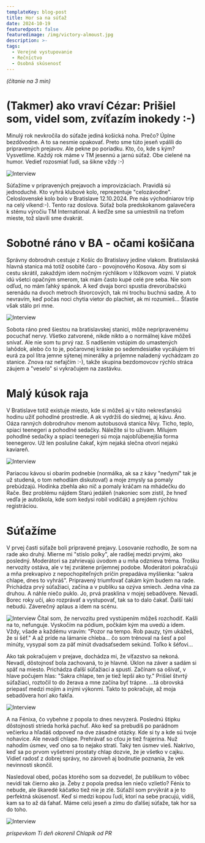 ```yaml
---
templateKey: blog-post
title: Hor sa na súťaž
date: 2024-10-19
featuredpost: false
featuredimage: /img/victory-almoust.jpg
description: >-
tags:
  - Verejné vystupovanie
  - Rečníctvo
  - Osobná skúsenosť
---
```


*(čítanie na 3 min)*


# (Takmer) ako vraví Cézar: Prišiel som, videl som, zvíťazím inokedy :-)

Minulý rok nevkročila do súťaže jediná košická noha. Prečo? Úplne bezdôvodne. A to sa nesmie opakovať. Preto sme
túto jeseň vpálili do pripravených prejavov. Ale pekne po poriadku. Kto, čo, kde s kým? Vysvetlíme. Každý rok máme
v TM jesennú a jarnú súťaž. Obe cielené na humor. Vedieť rozosmiať ľudí, sa šikne vždy :-)

![Interview](/img/young-man-having-fun-party.jpg)


Súťažíme v pripravených prejavoch a improvizáciach. Pravidlá sú jednoduché. Kto vyhrá klubové kolo, reprezentuje
"celozávodne". Celoslovenské kolo bolo v Bratislave 12.10.2024. Pre nás východniarov trip na celý víkend:-). Tento
raz doslova. Súťaž bola predskokanom galavečera k stému výročiu TM International. A keďže sme sa umiestnili na
treťom mieste, tož slavili sme dvakrát.


# Sobotné ráno v BA - očami košičana

Správny dobrodruh cestuje z Košíc do Bratislavy jedine vlakom. Bratislavská hlavná stanica má totiž osobité čaro -
povojnového Kosova. Aby som si cestu skrátil, zakaždým idem nočným rýchlikom v lôžkovom vozni. V piatok idú všetci
opačným smerom, tak mám často kupé celé pre seba. Nie som odľud, no mám ľahký spánok. A keď dvaja borci spustia
drevorúbačskú serenádu na dvoch metroch štvorcových, tak mi trochu buchnú sadze. A to nevravím, keď počas noci chytia
vietor do plachiet, ak mi rozumieš... Šťastie však stálo pri mne.


![Interview](/img/adventurer.jpg)


Sobota ráno pred šiestou na bratislavskej stanici, môže nepripravenému pocuchať nervy. Všetko zatvorené, nikde
nikto a o normálnej káve môžeš snívať. Ale nie som tu prvý raz. S nadšením vstúpim do umastených lahôdok, alebo čo
to je, počarovnej kráske po sedemdesiatke vycálujem tri eurá za pol litra jemne sýtenej minerálky a príjemne naladený
vychádzam zo stanice. Znova raz nefajčím :-), takže skupina bezdomovcov rýchlo stráca záujem a "veselo" si vykračujem
na zastávku. 

# Malý kúsok raja 

V Bratislave totiž existuje miesto, kde si môžeš aj v túto nekresťanskú hodinu užiť pohodlné prostredie. A ak vydržíš
do siedmej, aj kávu. Áno. Oáza ranných dobrodruhov menom autobusová stanica Nivy. Ticho, teplo, spiaci teenegeri a
pohodlné sedačky. Náležite si to užívam. Milujem pohodlné sedačky a spiaci teenegeri sú moja najobľúbenejšia forma
teenegerov. Už len poslušne čakať, kým nejaká slečna otvorí nejakú kaviareň.


![Interview](/img/cute-cup-of-caffee.jpg)


Pariacou kávou si obarím podnebie (normálka, ak sa z kávy "nedymí" tak je už studená, o tom nehodlám diskutovať) a moje
zmysly sa pomaly prebúdzajú. Hodinka zbehla ako nič a pomaly kráčam na mhádečku do Rače. Bez problému nájdem Starú
jedáleň (nakoniec som zistil, že hneď vedľa je autoškola, kde som kedysi robil vodičák) a prejdem rýchlou registráciou.


# Súťažíme

V prvej časti súťaže boli pripravené prejavy. Losovanie rozhodlo, že som na rade ako druhý. Mierne mi "stislo polky",
ale radšej medzi prvými, ako posledný. Moderátori sa zahrievajú úvodom a u mňa odznieva tréma. Trošku nervozity ostáva,
ale v tej zvrátene príjemnej podobe. Moderátori pokračujú a mňa prekvapivo z nepochopiteľných príčin prepadáva myšlienka:
"sakra chlape, dnes to vyhráš". Pripravený triumfovať čakám kým budem na rade. Prichádza prvý súťažiaci, začína a v publiku
sa ozýva smiech. Jedna vlna za druhou. A náhle niečo puklo. Jo, prvá prasklina v mojej sebadôvere. Nevadí. Borec roky učí,
ako rozprávať a vystupovať, tak sa to dalo čakať. Ďalší takí nebudú. Záverečný aplaus a idem na scénu.


![Interview](/img/broken-mirror.png)
Čítal som, že nervozitu pred vystúpením môžeš rozchodiť. Kašli na to, nefunguje. Vyskočím na pódium, počkám kým ma uvedú
a idem. Vždy, všade a každému vravím: "Pozor na tempo. Rob pauzy, tým ukážeš, že si šéf." A až príde na lámanie chleba...
čo som trénoval na šesť a pol minúty, vysypal som za päť minút dvadsaťsedem sekúnd. Toľko k šéfovi...

Ako tak pokračujem v prejave, dochádza mi, že víťazstvo sa nekoná. Nevadí, dôstojnosť bola zachovaná, to je hlavné. Úklon
na záver a sadám si späť na miesto. Prichádza ďalší súťažiaci a spustí. Začínam sa ošívať, v hlave počujem hlas: "Sakra
chlape, ten je tiež lepší ako ty." Prišiel štvrtý súťažiaci, roztočil to do žerava a mne začína byť trápne. ...tá obrovská
priepasť medzi mojim a inými výkonmi. Takto to pokračuje, až moja sebadôvera horí ako fakľa. 


![Interview](/img/smoking-fenix.png)


A na Fénixa, čo vybehne z popola to dnes nevyzerá. Poslednú štipku dôstojnosti strieda horká pachuť. Ako keď sa prebudíš po
parádnom večierku a hľadáš odpoveď na dve zásadné otázky. Kde si ty a kde sú tvoje nohavice. Ale nevadí chlape. Prehrávať so
cťou je tiež frajerina. Nuž nahodím úsmev, veď ono sa to nejako stratí. Taký ten úsmev vieš. Nakrivo, keď sa po prvom vyšetrení
prostaty chlap dozvie, že je všetko v cajku. Vidieť radosť z dobrej správy, no zároveň aj bodnutie poznania, že vek nevinnosti
skončil.

Nasledoval obed, počas ktorého som sa dozvedel, že publikum to vôbec nevidí tak čierno ako ja. Žeby z popola predsa len niečo
vzlietlo? Fénix to nebude, ale škaredé káčatko tiež nie je zlé. Súťažil som prvýkrát a je to perfektná skúsenosť. Keď si medzi
kopou ľudí, ktorí na sebe pracujú, vidíš, kam sa to až dá ťahať. Máme celú jeseň a zimu do ďalšej súťaže, tak hor sa do toho.


![Interview](/img/gentleman.jpg)


*príspevkom Ti deň okorenil Chlapík od PR*

